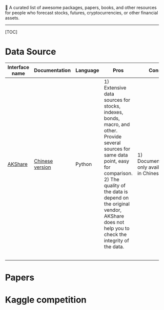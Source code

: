 🔮 A curated list of awesome packages, papers, books, and other resources for people who forecast stocks, futures, cryptocurrencies, or other financial assets.

-----

[TOC]

# Data Source

| Interface name                                   | Documentation                                   | Language | Pros                                                         | Cons                                        |
| ------------------------------------------------ | ----------------------------------------------- | -------- | ------------------------------------------------------------ | ------------------------------------------- |
| [AKShare](https://github.com/jindaxiang/akshare) | [Chinese version](https://akshare.akfamily.xyz) | Python   | 1) Extensive data sources for stocks, indexes, bonds, macro, and other. Provide several sources for same data point, easy for comparison. 2) The quality of the data is depend on the original vendor, AKShare does not help you to check the integrity of the data. | 1) Documentation only available in Chinese. |
|                                                  |                                                 |          |                                                              |                                             |
|                                                  |                                                 |          |                                                              |                                             |
|                                                  |                                                 |          |                                                              |                                             |
|                                                  |                                                 |          |                                                              |                                             |
|                                                  |                                                 |          |                                                              |                                             |

# Papers



# Kaggle competition

